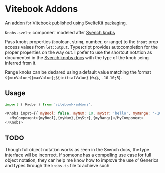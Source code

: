 # Vitebook Addons

An [addon](https://vitebook.dev/guides/addons.html) for [Vitebook](https://vitebook.dev) published using [SvelteKit packaging](https://kit.svelte.dev/docs#packaging).

`Knobs.svelte` component modeled after [Svench knobs](https://svench-docs.vercel.app/_/Usage/knobs)


 Pass knobs properties (boolean, string, number, or range) to the `input` prop access values from `let:output`. Typescript provides autocompletion for the proper properties on the way out. I prefer to use the shortcut notation as documented in the [Svench knobs docs](https://svench-docs.vercel.app/_/Usage/knobs#knobs-passed-as-plain-objects-shortcut-notation) with the type of the knob being inferred from it.

Range knobs can be declared using a default value matching the format `${minValue}${maxValue};${initialValue}` (e.g., `-10-10;5`).



## Usage

```js
import { Knobs } from 'vitebook-addons';

<Knobs input={{ myBool: false, myNum: 10, myStr: 'hello', myRange: '-10-10;5' }} let:output={{myBool, myNum, myStr, myRange}}>
  <MyComponent>{myBool},{myNum},{myStr},{myRange}</MyComponent>
</Knobs>
  ```


## TODO
Though full object notation works as seen in the Svench docs, the type interface will be incorrect. If someone has a compelling use case for full object notation, they can help me know how to improve the use of Generics and types through the `knobs.ts` file to achieve such.